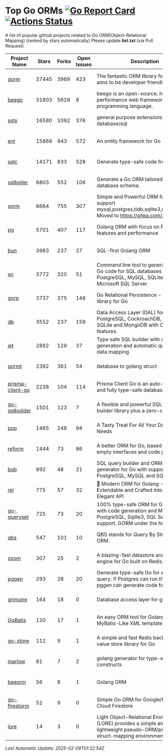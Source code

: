 # Top Go ORMs [![Go Report Card](https://goreportcard.com/badge/github.com/d-tsuji/awesome-go-orms)](https://goreportcard.com/report/github.com/d-tsuji/awesome-go-orms) [![Actions Status](https://github.com/d-tsuji/awesome-go-orms/workflows/CI/badge.svg)](https://github.com/d-tsuji/awesome-go-orms/actions)
A list of popular github projects related to Go ORM(Object-Relational Mapping) (ranked by stars automatically)
Please update **list.txt** (via Pull Request)

| Project Name | Stars | Forks | Open Issues | Description | Last Update |
| ------------ | ----- | ----- | ----------- | ----------- | ----------- |
| [gorm](https://github.com/go-gorm/gorm) | 37445 | 3969 | 423 | The fantastic ORM library for Golang, aims to be developer friendly | 2025-02-08 21:20:06 |
| [beego](https://github.com/beego/beego) | 31803 | 5628 | 8 | beego is an open-source, high-performance web framework for the Go programming language. | 2025-02-08 19:24:32 |
| [sqlx](https://github.com/jmoiron/sqlx) | 16580 | 1092 | 376 | general purpose extensions to golang's database/sql | 2025-02-08 10:37:29 |
| [ent](https://github.com/ent/ent) | 15868 | 943 | 572 | An entity framework for Go | 2025-02-08 19:19:49 |
| [sqlc](https://github.com/sqlc-dev/sqlc) | 14171 | 833 | 528 | Generate type-safe code from SQL | 2025-02-08 21:33:23 |
| [sqlboiler](https://github.com/volatiletech/sqlboiler) | 6803 | 552 | 106 | Generate a Go ORM tailored to your database schema. | 2025-02-07 10:24:33 |
| [xorm](https://github.com/go-xorm/xorm) | 6664 | 755 | 307 | Simple and Powerful ORM for Go, support mysql,postgres,tidb,sqlite3,mssql,oracle, Moved to https://gitea.com/xorm/xorm | 2025-02-07 16:11:06 |
| [pg](https://github.com/go-pg/pg) | 5701 | 407 | 117 | Golang ORM with focus on PostgreSQL features and performance | 2025-02-06 18:57:12 |
| [bun](https://github.com/uptrace/bun) | 3983 | 237 | 27 | SQL-first Golang ORM | 2025-02-08 04:43:57 |
| [xo](https://github.com/xo/xo) | 3772 | 320 | 51 | Command line tool to generate idiomatic Go code for SQL databases supporting PostgreSQL, MySQL, SQLite, Oracle, and Microsoft SQL Server | 2025-02-07 23:54:43 |
| [gorp](https://github.com/go-gorp/gorp) | 3737 | 375 | 148 | Go Relational Persistence - an ORM-ish library for Go | 2025-02-08 14:15:07 |
| [db](https://github.com/upper/db) | 3552 | 237 | 159 | Data Access Layer (DAL) for PostgreSQL, CockroachDB, MySQL, SQLite and MongoDB with ORM-like features. | 2025-02-07 16:31:14 |
| [jet](https://github.com/go-jet/jet) | 2882 | 129 | 37 | Type safe SQL builder with code generation and automatic query result data mapping | 2025-02-08 19:40:09 |
| [gormt](https://github.com/xxjwxc/gormt) | 2382 | 361 | 54 | database to golang struct | 2025-02-05 08:28:05 |
| [prisma-client-go](https://github.com/steebchen/prisma-client-go) | 2238 | 104 | 114 | Prisma Client Go is an auto-generated and fully type-safe database client | 2025-02-08 21:20:13 |
| [go-sqlbuilder](https://github.com/huandu/go-sqlbuilder) | 1501 | 123 | 7 | A flexible and powerful SQL string builder library plus a zero-config ORM. | 2025-02-08 22:02:18 |
| [pop](https://github.com/gobuffalo/pop) | 1465 | 248 | 94 | A Tasty Treat For All Your Database Needs | 2025-02-05 08:58:54 |
| [reform](https://github.com/go-reform/reform) | 1444 | 73 | 86 | A better ORM for Go, based on non-empty interfaces and code generation. | 2025-02-07 12:24:52 |
| [bob](https://github.com/stephenafamo/bob) | 892 | 48 | 21 | SQL query builder and ORM/Factory generator for Go with support for PostgreSQL, MySQL and SQLite | 2025-02-08 18:28:48 |
| [rel](https://github.com/go-rel/rel) | 775 | 57 | 32 | :gem: Modern ORM for Golang - Testable, Extendable and Crafted Into a Clean and Elegant API | 2025-01-12 03:11:27 |
| [go-queryset](https://github.com/jirfag/go-queryset) | 725 | 73 | 20 | 100% type-safe ORM for Go (Golang) with code generation and MySQL, PostgreSQL, Sqlite3, SQL Server support. GORM under the hood. | 2025-02-08 12:36:46 |
| [qbs](https://github.com/coocood/qbs) | 547 | 101 | 10 | QBS stands for Query By Struct. A Go ORM. | 2025-01-02 13:34:20 |
| [zoom](https://github.com/albrow/zoom) | 307 | 25 | 2 | A blazing-fast datastore and querying engine for Go built on Redis. | 2025-01-31 10:59:33 |
| [pggen](https://github.com/jschaf/pggen) | 293 | 28 | 20 | Generate type-safe Go for any Postgres query. If Postgres can run the query, pggen can generate code for it. | 2025-02-07 12:24:10 |
| [grimoire](https://github.com/Fs02/grimoire) | 164 | 18 | 0 | Database access layer for golang | 2024-09-13 05:02:06 |
| [GoBatis](https://github.com/mei-rune/GoBatis) | 120 | 17 | 1 | An easy ORM tool for Golang, support MyBatis-Like XML template SQL | 2025-01-10 05:03:11 |
| [go-store](https://github.com/gosuri/go-store) | 112 | 9 | 1 | A simple and fast Redis backed key-value store library for Go | 2023-09-25 03:42:25 |
| [marlow](https://github.com/dadleyy/marlow) | 81 | 7 | 2 | golang generator for type-safe sql api constructs | 2024-09-26 21:16:01 |
| [beeorm](https://github.com/latolukasz/beeorm) | 56 | 8 | 1 | Golang ORM | 2025-01-10 21:08:58 |
| [go-firestorm](https://github.com/jschoedt/go-firestorm) | 52 | 9 | 0 | Simple Go ORM for Google/Firebase Cloud Firestore | 2024-09-04 05:56:37 |
| [lore](https://github.com/abrahambotros/lore) | 14 | 3 | 0 | Light Object-Relational Environment (LORE) provides a simple and lightweight pseudo-ORM/pseudo-struct-mapping environment for Go | 2023-09-25 08:03:17 |

*Last Automatic Update: 2025-02-09T01:22:54Z*